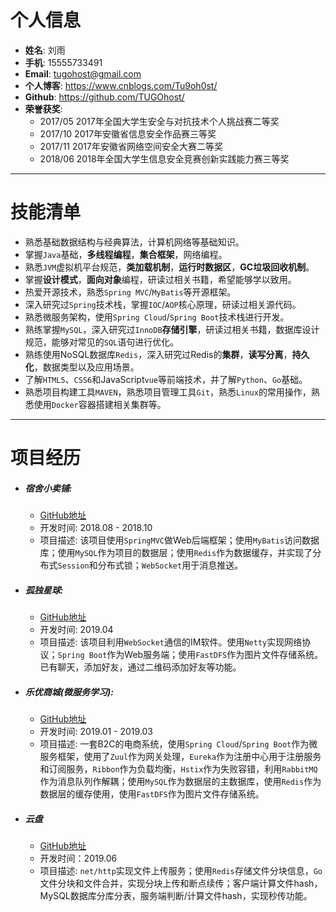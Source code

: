 # 个人信息
 - **姓名**: 刘雨
 - **手机**: 15555733491
 - **Email**: tugohost@gmail.com
 - **个人博客**: https://www.cnblogs.com/Tu9oh0st/
 - **Github**: https://github.com/TUGOhost/
 - **荣誉获奖**: 
   - 2017/05 2017年全国大学生安全与对抗技术个人挑战赛二等奖
   - 2017/10 2017年安徽省信息安全作品赛三等奖
   - 2017/11 2017年安徽省网络空间安全大赛二等奖
   - 2018/06 2018年全国大学生信息安全竞赛创新实践能力赛三等奖  
---
# 技能清单

- 熟悉基础数据结构与经典算法，计算机网络等基础知识。
- 掌握`Java`基础，**多线程编程**，**集合框架**，网络编程。
- 熟悉`JVM`虚拟机平台规范，**类加载机制**，**运行时数据区**，**GC垃圾回收机制**。
- 掌握**设计模式**，**面向对象**编程，研读过相关书籍，希望能够学以致用。
- 热爱开源技术，熟悉`Spring MVC`/`MyBatis`等开源框架。
- 深入研究过`Spring`技术栈，掌握`IOC`/`AOP`核心原理，研读过相关源代码。
- 熟悉微服务架构，使用`Spring Cloud`/`Spring Boot`技术栈进行开发。
- 熟练掌握`MySQL`，深入研究过`InnoDB`**存储引擎**，研读过相关书籍，数据库设计规范，能够对常见的`SQL`语句进行优化。
- 熟练使用NoSQL数据库`Redis`，深入研究过Redis的**集群**，**读写分离**，**持久化**，数据类型以及应用场景。
- 了解`HTML5`、`CSS6`和JavaScript`vue`等前端技术，并了解`Python`、`Go`基础。
- 熟悉项目构建工具`MAVEN`，熟悉项目管理工具`Git`，熟悉`Linux`的常用操作，熟悉使用`Docker`容器搭建相关集群等。
---
# 项目经历

 - ##### 宿舍小卖铺:
   - [GitHub地址](https://github.com/TUGOhost/DormitorySho)
   - 开发时间: 2018.08 - 2018.10
   - 项目描述: 该项目使用`SpringMVC`做Web后端框架；使用`MyBatis`访问数据库；使用`MySQL`作为项目的数据层；使用`Redis`作为数据缓存，并实现了分布式`Session`和分布式锁；`WebSocket`用于消息推送。
   
- ##### 孤独星球:

  - [GitHub地址](https://github.com/TUGOhost/LonelyPlanet)
  - 开发时间: 2019.04
  - 项目描述: 该项目利用`WebSocket`通信的IM软件。使用`Netty`实现网络协议；`Spring Boot`作为Web服务端；使用`FastDFS`作为图片文件存储系统。已有聊天，添加好友，通过二维码添加好友等功能。

- ##### 乐优商城(微服务学习):
  - [GitHub地址](https://github.com/TUGOhost/leyou)
  - 开发时间: 2019.01 - 2019.03
  - 项目描述: 一套B2C的电商系统，使用`Spring Cloud`/`Spring Boot`作为微服务框架，使用了`Zuul`作为网关处理，`Eureka`作为注册中心用于注册服务和订阅服务，`Ribbon`作为负载均衡，`Hstix`作为失败容错，利用`RabbitMQ`作为消息队列作解耦；使用`MySQL`作为数据层的主数据库，使用`Redis`作为数据层的缓存使用，使用`FastDFS`作为图片文件存储系统。
  
- ##### 云盘

  - [GitHub地址](https://github.com/TUGOhost/filestore-server)
  - 开发时间：2019.06
  - 项目描述: `net/http`实现文件上传服务；使用`Redis`存储文件分块信息，`Go`文件分块和文件合并，实现分块上传和断点续传；客户端计算文件hash，MySQL数据库分库分表，服务端判断/计算文件hash，实现秒传功能。

